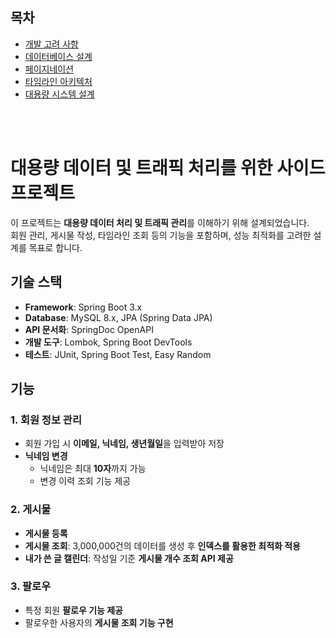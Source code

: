 ## 목차
- [개발 고려 사항](developmentConsiderations.md)
- [데이터베이스 설계](databaseDesign.md)
- [페이지네이션](pagination.md)
- [타임라인 아키텍처](timelineArchitecture.md)
- [대용량 시스템 설계](scalability.md)

<br/>
<br/>

# 대용량 데이터 및 트래픽 처리를 위한 사이드 프로젝트

이 프로젝트는 **대용량 데이터 처리 및 트래픽 관리**를 이해하기 위해 설계되었습니다.  
회원 관리, 게시물 작성, 타임라인 조회 등의 기능을 포함하며, 성능 최적화를 고려한 설계를 목표로 합니다.

## 기술 스택

- **Framework**: Spring Boot 3.x
- **Database**: MySQL 8.x, JPA (Spring Data JPA)
- **API 문서화**: SpringDoc OpenAPI
- **개발 도구**: Lombok, Spring Boot DevTools
- **테스트**: JUnit, Spring Boot Test, Easy Random

## 기능

### 1. 회원 정보 관리
- 회원 가입 시 **이메일, 닉네임, 생년월일**을 입력받아 저장
- **닉네임 변경**
  - 닉네임은 최대 **10자**까지 가능
  - 변경 이력 조회 기능 제공

### 2. 게시물
- **게시물 등록**
- **게시물 조회**: 3,000,000건의 데이터를 생성 후 **인덱스를 활용한 최적화 적용**
- **내가 쓴 글 캘린더**: 작성일 기준 **게시물 개수 조회 API 제공**

### 3. 팔로우
- 특정 회원 **팔로우 기능 제공**
- 팔로우한 사용자의 **게시물 조회 기능 구현**
